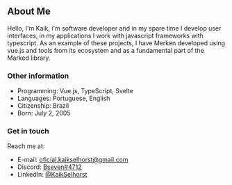 ## About Me

Hello, I'm Kaik, i'm software developer and in my spare time I develop user interfaces, in my applications I work with javascript frameworks with typescript. As an example of these projects, I have Merken developed using vue.js and tools from its ecosystem and as a fundamental part of the Marked library.

### Other information

- Programming: Vue.js, TypeScript, Svelte
- Languages: Portuguese, English
- Citizenship: Brazil
- Born: July 2, 2005

### Get in touch

Reach me at:

- E-mail: <oficial.kaikselhorst@gmail.com>
- Discord: [Bseven#4712](https://discord.com/users/690249250067841031)
- LinkedIn: [@KaikSelhorst](https://www.linkedin.com/in/Kaikselhorst/)
